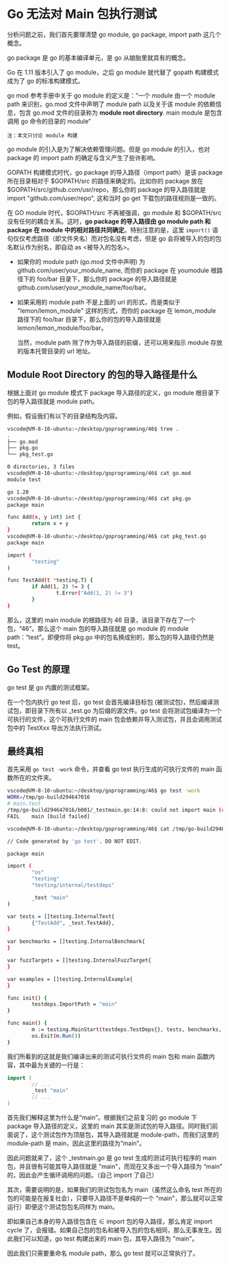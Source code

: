 # Go 无法对 Main 包执行测试

分析问题之前，我们首先要理清楚 go module, go package, import path 这几个概念。

go package 是 go 的基本编译单元，是 go 从娘胎里就具有的概念。

Go 在 1.11 版本引入了 go module，之后 go module 就代替了 gopath 构建模式成为了 go 的标准构建模式。

go mod 参考手册中关于 go module 的定义是：“一个 module 由一个 module path 来识别，go.mod 文件中声明了 module path 以及关于该 module 的依赖信息，包含 go.mod 文件的目录称为 **module root directory**. main module 是包含调用 go 命令的目录的 module”

	注：本文只讨论 module 构建

go module 的引入是为了解决依赖管理问题。但是 go module 的引入，也对 package 的 import path 的确定与含义产生了些许影响。

GOPATH 构建模式时代，go package 的导入路径（import path）是该 package 所在目录相对于 $GOPATH/src 的路径来确定的。比如你的 package 放在 $GOPATH/src/github.com/usr/repo，那么你的 package 的导入路径就是 import "github.com/user/repo", 这和当时 go get 下载包的路径规则是一致的。

在 GO module 时代，$GOPATH/src 不再被强调，go module 和 $GOPATH/src 没有任何的耦合关系。这时，**go package 的导入路径由 go module path 和 package 在 module 中的相对路径共同确定**。特别注意的是，这里 `import()` 语句仅仅考虑路径（即文件夹名）而对包名没有考虑，但是 go 会将被导入的包的包名默认作为别名，即自动 as <被导入的包名>。

- 如果你的 module path (go.mod 文件中声明) 为 github.com/user/your_module_name, 而你的 package 在 youmodule 根路径下的 foo/bar 目录下，那么你的 package 的导入路径就是 github.com/user/your_module_name/foo/bar。
- 如果采用的 module path 不是上面的 url 的形式，而是类似于 "lemon/lemon_module" 这样的形式，而你的 package 在 lemon_module 路径下的 foo/bar 目录下，那么你的包的导入路径就是 lemon/lemon_module/foo/bar。

	当然，module path 除了作为导入路径的前缀，还可以用来指示 module 存放的版本托管目录的 url 地址。

## Module Root Directory 的包的导入路径是什么

根据上面对 go module 模式下 package 导入路径的定义，go module 根目录下包的导入路径就是 module path。

例如，假设我们有以下的目录结构及内容。

```bash
vscode@VM-8-10-ubuntu:~/desktop/goprogramming/46$ tree .
.
├── go.mod
├── pkg.go
└── pkg_test.go

0 directories, 3 files
vscode@VM-8-10-ubuntu:~/desktop/goprogramming/46$ cat go.mod
module test

go 1.20
vscode@VM-8-10-ubuntu:~/desktop/goprogramming/46$ cat pkg.go
package main

func Add(x, y int) int {
        return x + y
}
vscode@VM-8-10-ubuntu:~/desktop/goprogramming/46$ cat pkg_test.go
package main

import (
        "testing"
)

func TestAdd(t *testing.T) {
        if Add(1, 2) != 3 {
                t.Error("Add(1, 2) != 3")
        }
}
```

那么，这里的 main module 的根路径为 46 目录，该目录下存在了一个包，“46”。那么这个 main 包的导入路径就是 go module 的 module path：“test”。即便你将 pkg.go 中的包名换成别的，那么包的导入路径仍然是 test。

## Go Test 的原理

go test 是 go 内置的测试框架。

在一个包内执行 go test 后，go test 会首先编译目标包 (被测试包)，然后编译测试包，即目录下所有以 \_test.go 为后缀的源文件。go test 会将测试包编译为一个可执行的文件，这个可执行文件的 main 包会依赖并导入测试包，并且会调用测试包中的 TestXxx 导出方法执行测试。

## 最终真相

首先采用 `go test -work` 命令，并查看 go test 执行生成的可执行文件的 main 函数所在的文件夹。

```bash
vscode@VM-8-10-ubuntu:~/desktop/goprogramming/46$ go test -work
WORK=/tmp/go-build294647016
# main.test
/tmp/go-build294647016/b001/_testmain.go:14:8: could not import main (cannot import "main")
FAIL    main [build failed]
```

```bash
vscode@VM-8-10-ubuntu:~/desktop/goprogramming/46$ cat /tmp/go-build294647016/b001/_testmain.go

// Code generated by 'go test'. DO NOT EDIT.

package main

import (
        "os"
        "testing"
        "testing/internal/testdeps"

        _test "main"
)

var tests = []testing.InternalTest{
        {"TestAdd", _test.TestAdd},
}

var benchmarks = []testing.InternalBenchmark{
}

var fuzzTargets = []testing.InternalFuzzTarget{
}

var examples = []testing.InternalExample{
}

func init() {
        testdeps.ImportPath = "main"
}

func main() {
        m := testing.MainStart(testdeps.TestDeps{}, tests, benchmarks, fuzzTargets, examples)
        os.Exit(m.Run())
}
```

我们所看到的这就是我们编译出来的测试可执行文件的 main 包和 main 函数内容，其中最为关键的一行是：

```go
import (
		// ...
        _test "main"
		// ...
)
```

首先我们解释这里为什么是“main”。根据我们之前复习的 go module 下 package 导入路径的定义，这里的 main 其实是测试包的导入路径。同时我们前面说了，这个测试包作为顶层包，其导入路径就是 module-path，而我们这里的 module-path 是 main，因此这里的路径为“main”。

因此问题就来了，这个 \_testmain.go 是 go test 生成的测试可执行程序的 main 包，并且很有可能其导入路径就是 "main"，而现在又多出一个导入路径为 “main” 的，因此会产生循环调用的问题。（自己 import 了自己）

其次，需要说明的是，如果我们的测试包包名为 main（虽然这么命名 test 所在的包的可能是在报复社会），只要导入路径不是单纯的一个 "main"，那么就可以正常运行）即便这个测试包包名同样为 main。

即如果自己本身的导入路径包含在 $\in$ import 包的导入路径，那么肯定 import cycle 了，会报错。如果自己包的包名和被导入包的包名相同，那么无事发生。因此我们可以知道，go test 构建出来的 main 包，其导入路径为 "main"。

因此我们只需要重命名 module path，那么 go test 就可以正常执行了。
